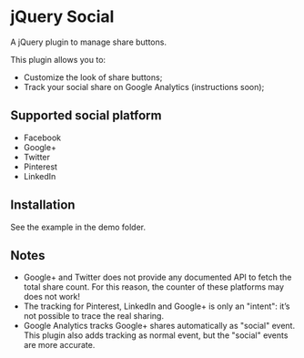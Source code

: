 # jQuery Social

A jQuery plugin to manage share buttons.

This plugin allows you to:

- Customize the look of share buttons;
- Track your social share on Google Analytics (instructions soon);

## Supported social platform

- Facebook
- Google+
- Twitter
- Pinterest
- LinkedIn

## Installation

See the example in the demo folder.

## Notes

- Google+ and Twitter does not provide any documented API to fetch the total share count. For this reason,
the counter of these platforms may does not work!
- The tracking for Pinterest, LinkedIn and Google+ is only an "intent": it’s not possible to trace the
real sharing.
- Google Analytics tracks Google+ shares automatically as "social" event. This plugin also adds tracking as
normal event, but the "social" events are more accurate.
